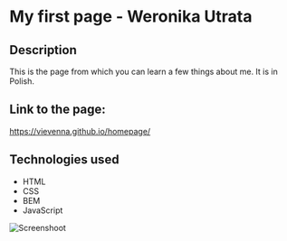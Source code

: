 # My first page - Weronika Utrata

## Description
This is the page from which you can learn a few things about me. It is in Polish.

## Link to the page:
https://vievenna.github.io/homepage/

## Technologies used
- HTML
- CSS
- BEM
- JavaScript

![Screenshoot](https://github.com/vievenna/homepage/blob/main/images/screenshoot.jpg?raw=true)